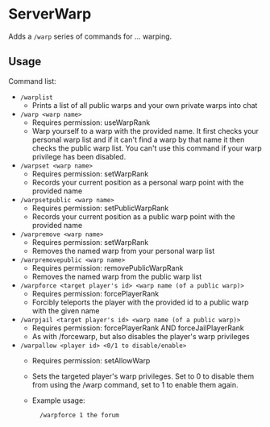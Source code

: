 # ServerWarp

Adds a `/warp` series of commands for ... warping.

## Usage

Command list:

* `/warplist`
    * Prints a list of all public warps and your own private warps into chat
* `/warp <warp name>`
    * Requires permission: useWarpRank
    * Warp yourself to a warp with the provided name. It first checks your personal warp list and if it can't find a warp by that name it then checks the public warp list. You can't use this command if your warp privilege has been disabled.
* `/warpset <warp name>`
    * Requires permission: setWarpRank
    * Records your current position as a personal warp point with the provided name
* `/warpsetpublic <warp name>`
    * Requires permission: setPublicWarpRank
    * Records your current position as a public warp point with the provided name
* `/warpremove <warp name>`
    * Requires permission: setWarpRank
    * Removes the named warp from your personal warp list
* `/warpremovepublic <warp name>`
    * Requires permission: removePublicWarpRank
    * Removes the named warp from the public warp list
* `/warpforce <target player's id> <warp name (of a public warp)>`
    * Requires permission: forcePlayerRank
    * Forcibly teleports the player with the provided id to a public warp with the given name
* `/warpjail <target player's id> <warp name (of a public warp)>`
    * Requires permission: forcePlayerRank AND forceJailPlayerRank
    * As with /forcewarp, but also disables the player's warp privileges
* `/warpallow <player id> <0/1 to disable/enable>`
    * Requires permission: setAllowWarp
    * Sets the targeted player's warp privileges. Set to 0 to disable them from using the /warp command, set to 1 to enable them again.
    * Example usage:

            /warpforce 1 the forum
